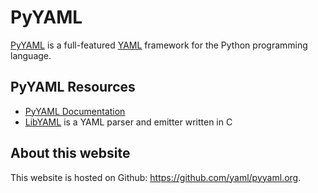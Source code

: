 # PyYAML

[<u>PyYAML</u>](http://pyyaml.org/wiki/PyYAML) is a full-featured [<u>YAML</u>](http://yaml.org/) framework for the Python programming language.

## PyYAML Resources

- [<u>PyYAML Documentation</u>](https://pyyaml.org/wiki/PyYAMLDocumentation)
- [<u>LibYAML</u>](https://pyyaml.org/wiki/LibYAML) is a YAML parser and emitter written in C

## About this website

This website is hosted on Github: [<u>https://github.com/yaml/pyyaml.org</u>](https://github.com/yaml/pyyaml.org).

